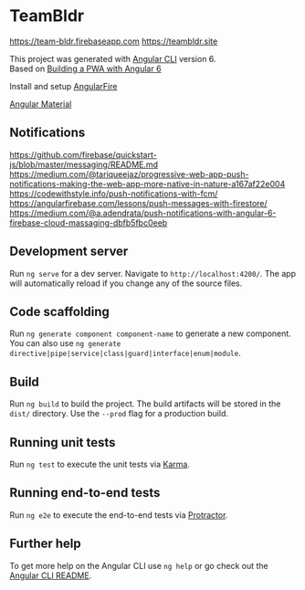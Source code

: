 # TeamBldr
https://team-bldr.firebaseapp.com
https://teambldr.site

This project was generated with [Angular CLI](https://github.com/angular/angular-cli) version 6.  
Based on [Building a PWA with Angular 6](https://medium.com/@joseant.ruizsantiago/building-a-pwa-with-angular-6-5735d7308d25)

Install and setup [AngularFire](https://github.com/angular/angularfire2/blob/master/docs/install-and-setup.md)

[Angular Material](https://material.angular.io/components/categories)

## Notifications
https://github.com/firebase/quickstart-js/blob/master/messaging/README.md
https://medium.com/@tariqueejaz/progressive-web-app-push-notifications-making-the-web-app-more-native-in-nature-a167af22e004
https://codewithstyle.info/push-notifications-with-fcm/
https://angularfirebase.com/lessons/push-messages-with-firestore/
https://medium.com/@a.adendrata/push-notifications-with-angular-6-firebase-cloud-massaging-dbfb5fbc0eeb

## Development server

Run `ng serve` for a dev server. Navigate to `http://localhost:4200/`. The app will automatically reload if you change any of the source files.

## Code scaffolding

Run `ng generate component component-name` to generate a new component. You can also use `ng generate directive|pipe|service|class|guard|interface|enum|module`.

## Build

Run `ng build` to build the project. The build artifacts will be stored in the `dist/` directory. Use the `--prod` flag for a production build.

## Running unit tests

Run `ng test` to execute the unit tests via [Karma](https://karma-runner.github.io).

## Running end-to-end tests

Run `ng e2e` to execute the end-to-end tests via [Protractor](http://www.protractortest.org/).

## Further help

To get more help on the Angular CLI use `ng help` or go check out the [Angular CLI README](https://github.com/angular/angular-cli/blob/master/README.md).
